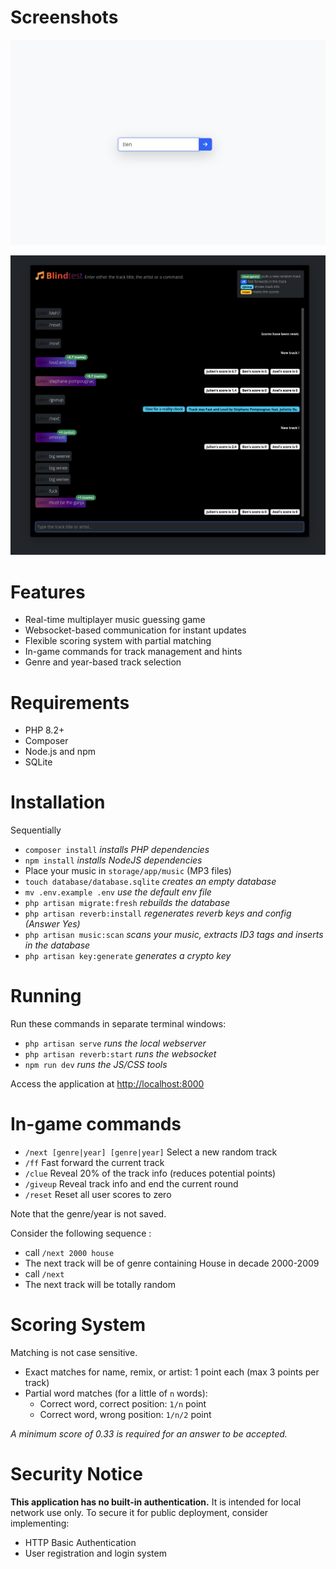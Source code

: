 # Screenshots

![Login Page](blindtest_login.png)

![Chatroom](blindtest_chatroom.png)

# Features

* Real-time multiplayer music guessing game
* Websocket-based communication for instant updates
* Flexible scoring system with partial matching
* In-game commands for track management and hints
* Genre and year-based track selection

# Requirements 

* PHP 8.2+
* Composer
* Node.js and npm
* SQLite

# Installation

Sequentially 
* `composer install` _installs PHP dependencies_
* `npm install` _installs NodeJS dependencies_
* Place your music in `storage/app/music` (MP3 files)
* `touch database/database.sqlite` _creates an empty database_
* `mv .env.example .env` _use the default env file_
* `php artisan migrate:fresh` _rebuilds the database_
* `php artisan reverb:install` _regenerates reverb keys and config (Answer Yes)_ 
* `php artisan music:scan` _scans your music, extracts ID3 tags and inserts in the database_
* `php artisan key:generate` _generates a crypto key_

# Running

Run these commands in separate terminal windows: 

* `php artisan serve` _runs the local webserver_
* `php artisan reverb:start` _runs the websocket_
* `npm run dev` _runs the JS/CSS tools_

Access the application at [http://localhost:8000](http://localhost:8000)

# In-game commands 

* `/next [genre|year] [genre|year]` Select a new random track
* `/ff` Fast forward the current track
* `/clue` Reveal 20% of the track info (reduces potential points)
* `/giveup` Reveal track info and end the current round
* `/reset` Reset all user scores to zero

Note that the genre/year is not saved. 

Consider the following sequence : 
* call `/next 2000 house`
* The next track will be of genre containing House in decade 2000-2009
* call `/next`
* The next track will be totally random

# Scoring System

Matching is not case sensitive.

* Exact matches for name, remix, or artist: 1 point each (max 3 points per track)
* Partial word matches (for a little of `n` words):
    * Correct word, correct position: `1/n` point
    * Correct word, wrong position: `1/n/2` point

_A minimum score of 0.33 is required for an answer to be accepted._

# Security Notice

**This application has no built-in authentication.** It is intended for local network use only. To secure it for public deployment, consider implementing:
* HTTP Basic Authentication
* User registration and login system
